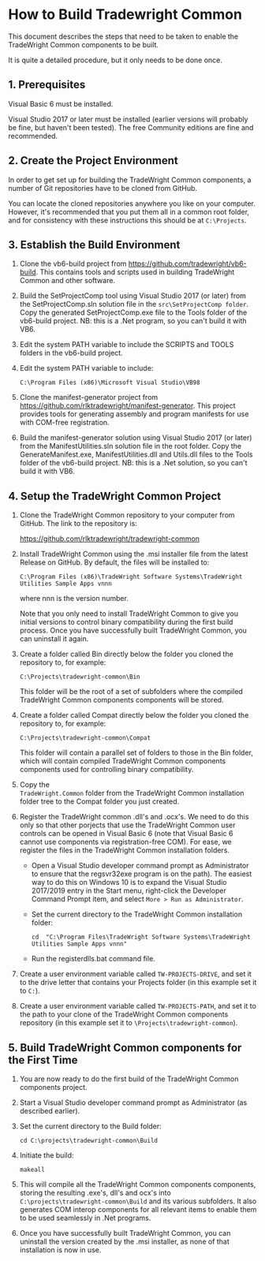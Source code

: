 # How to Build Tradewright Common

This document describes the steps that need to be taken to enable the TradeWright Common
components to be built.

It is quite a detailed procedure, but it only needs to be done once.

## 1. Prerequisites

Visual Basic 6 must be installed.

Visual Studio 2017 or later must be installed (earlier versions will probably be
fine, but haven't been tested). The free Community editions are fine and recommended.

## 2. Create the Project Environment

In order to get set up for building the TradeWright Common components, a number of Git
repositories have to be cloned from GitHub.

You can locate the cloned repositories anywhere you like on your computer.
However, it's recommended that you put them all in a common root folder, and for
consistency with these instructions this should be at `C:\Projects`.


## 3. Establish the Build Environment

1. Clone the vb6-build project from https://github.com/tradewright/vb6-build.
   This contains tools and scripts used in building TradeWright Common and other
   software.

2. Build the SetProjectComp tool using Visual Studio 2017 (or later) from the
   SetProjectComp.sln solution file in the `src\SetProjectComp folder`. Copy the
   generated SetProjectComp.exe file to the Tools folder of the vb6-build
   project. NB: this is a .Net program, so you can't build it with VB6.

3. Edit the system PATH variable to include the SCRIPTS and TOOLS folders in the
   vb6-build project.

4. Edit the system PATH variable to include:

   `C:\Program Files (x86)\Microsoft Visual Studio\VB98`

5. Clone the manifest-generator project from https://github.com/rlktradewright/manifest-generator.
   This project provides tools for generating assembly and program manifests
   for use with COM-free registration.

6. Build the manifest-generator solution using Visual Studio 2017 (or later)
   from the ManifestUtilities.sln solution file in the root folder. Copy the
   GenerateManifest.exe, ManifestUtilities.dll and Utils.dll files to the Tools
   folder of the vb6-build project. NB: this is a .Net solution, so you can't
   build it with VB6.


## 4. Setup the TradeWright Common Project

1. Clone the TradeWright Common  repository to your computer from GitHub. The link to
   the repository is:

   https://github.com/rlktradewright/tradewright-common

2. Install TradeWright Common using the .msi installer file from the latest Release on
   GitHub. By default, the files will be installed to:

   `C:\Program Files (x86)\TradeWright Software Systems\TradeWright Utilities Sample Apps vnnn`
   
   where nnn is the version number.

   Note that you only need to install TradeWright Common to give you initial versions to
   control binary compatibility during the first build process. Once you have
   successfully built TradeWright Common, you can uninstall it again.

3. Create a folder called Bin directly below the folder you cloned the
   repository to, for example:

   `C:\Projects\tradewright-common\Bin`

   This folder will be the root of a set of subfolders where the compiled
   TradeWright Common components components will be stored.

4. Create a folder called Compat directly below the folder you cloned the
   repository to, for example:

   `C:\Projects\tradewright-common\Compat`

   This folder will contain a parallel set of folders to those in the Bin
   folder, which will contain compiled TradeWright Common components components used for
   controlling binary compatibility.

5. Copy the  
   `TradeWright.Common` folder from the TradeWright Common installation folder tree
   to the Compat folder you just created.

8. Register the TradeWright common .dll's and .ocx's. We need to do this only so
   that other porjects that use the TradeWright Common user controls can
   be opened in Visual Basic 6 (note that Visual Basic 6 cannot use components
   via registration-free COM). For ease, we register the files in the
   TradeWright Common installation folders.

   * Open a Visual Studio developer command prompt as Administrator 
     to ensure that the regsvr32exe program is on the path). The easiest way to
	 do this on Windows 10 is to expand the Visual Studio 2017/2019 entry in the
	 Start menu, right-click the Developer Command Prompt item, and select
	 `More > Run as Administrator`.
	
   * Set the current directory to the TradeWright Common installation folder:
	
     `cd  "C:\Program Files\TradeWright Software Systems\TradeWright Utilities Sample Apps vnnn"`
	
   * Run the registerdlls.bat command file.

9. Create a user environment variable called `TW-PROJECTS-DRIVE`, and
   set it to the drive letter that contains your Projects folder (in this
   example set it to `C:`).

10. Create a user environment variable called `TW-PROJECTS-PATH`, and
   set it to the path to your clone of the TradeWright Common components repository (in this
   example set it to `\Projects\tradewright-common`).



## 5. Build TradeWright Common components for the First Time

1. You are now ready to do the first build of the TradeWright Common components project.

2. Start a Visual Studio developer command prompt as Administrator (as
   described earlier).

3. Set the current directory to the Build folder:

   `cd C:\projects\tradewright-common\Build`

4. Initiate the build:

   `makeall`

5. This will compile all the TradeWright Common components components, storing the resulting
   .exe's, dll's and ocx's into `C:\projects\tradewright-common\Build` and
   its various subfolders. It also generates COM interop components for all
   relevant items to enable them to be used seamlessly in .Net programs.

6. Once you have successfully built TradeWright Common, you can uninstall the version
   created by the .msi installer, as none of that installation is now in use.


